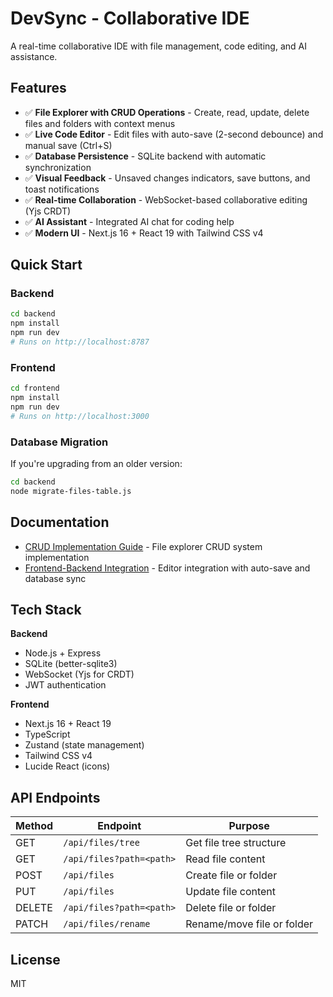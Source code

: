 # DevSync - Collaborative IDE

A real-time collaborative IDE with file management, code editing, and AI assistance.

## Features

- ✅ **File Explorer with CRUD Operations** - Create, read, update, delete files and folders with context menus
- ✅ **Live Code Editor** - Edit files with auto-save (2-second debounce) and manual save (Ctrl+S)
- ✅ **Database Persistence** - SQLite backend with automatic synchronization
- ✅ **Visual Feedback** - Unsaved changes indicators, save buttons, and toast notifications
- ✅ **Real-time Collaboration** - WebSocket-based collaborative editing (Yjs CRDT)
- ✅ **AI Assistant** - Integrated AI chat for coding help
- ✅ **Modern UI** - Next.js 16 + React 19 with Tailwind CSS v4

## Quick Start

### Backend
```bash
cd backend
npm install
npm run dev
# Runs on http://localhost:8787
```

### Frontend
```bash
cd frontend
npm install
npm run dev
# Runs on http://localhost:3000
```

### Database Migration
If you're upgrading from an older version:
```bash
cd backend
node migrate-files-table.js
```

## Documentation

- [CRUD Implementation Guide](CRUD_IMPLEMENTATION.md) - File explorer CRUD system implementation
- [Frontend-Backend Integration](FRONTEND_BACKEND_INTEGRATION.md) - Editor integration with auto-save and database sync

## Tech Stack

**Backend**
- Node.js + Express
- SQLite (better-sqlite3)
- WebSocket (Yjs for CRDT)
- JWT authentication

**Frontend**
- Next.js 16 + React 19
- TypeScript
- Zustand (state management)
- Tailwind CSS v4
- Lucide React (icons)

## API Endpoints

| Method | Endpoint | Purpose |
|--------|----------|---------|
| GET | `/api/files/tree` | Get file tree structure |
| GET | `/api/files?path=<path>` | Read file content |
| POST | `/api/files` | Create file or folder |
| PUT | `/api/files` | Update file content |
| DELETE | `/api/files?path=<path>` | Delete file or folder |
| PATCH | `/api/files/rename` | Rename/move file or folder |

## License

MIT
